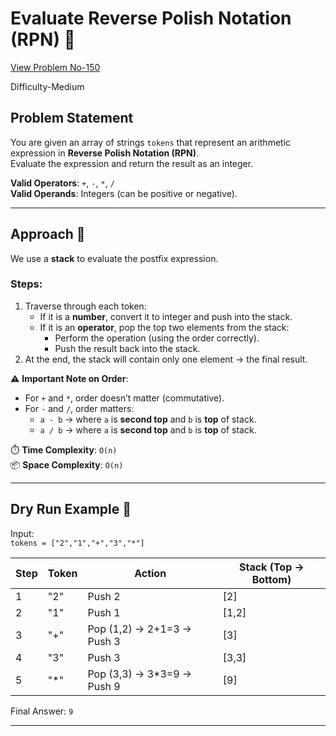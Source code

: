# Evaluate Reverse Polish Notation (RPN) 🔢
[View Problem No-150](https://leetcode.com/problems/evaluate-reverse-polish-notation/description/)

Difficulty-Medium
## Problem Statement
You are given an array of strings `tokens` that represent an arithmetic expression in **Reverse Polish Notation (RPN)**.  
Evaluate the expression and return the result as an integer.  

**Valid Operators**: `+`, `-`, `*`, `/`  
**Valid Operands**: Integers (can be positive or negative).  

---

## Approach 🚀
We use a **stack** to evaluate the postfix expression.

### Steps:
1. Traverse through each token:
   - If it is a **number**, convert it to integer and push into the stack.
   - If it is an **operator**, pop the top two elements from the stack:
     - Perform the operation (using the order correctly).
     - Push the result back into the stack.
2. At the end, the stack will contain only one element → the final result.

⚠️ **Important Note on Order**:
- For `+` and `*`, order doesn’t matter (commutative).
- For `-` and `/`, order matters:  
  - `a - b` → where `a` is **second top** and `b` is **top** of stack.  
  - `a / b` → where `a` is **second top** and `b` is **top** of stack.

⏱️ **Time Complexity**: `O(n)`  
📦 **Space Complexity**: `O(n)`  

---

## Dry Run Example 📝
Input:  
`tokens = ["2","1","+","3","*"]`

| Step | Token | Action | Stack (Top → Bottom) |
|------|-------|--------|----------------------|
| 1    | "2"   | Push 2 | [2] |
| 2    | "1"   | Push 1 | [1,2] |
| 3    | "+"   | Pop (1,2) → 2+1=3 → Push 3 | [3] |
| 4    | "3"   | Push 3 | [3,3] |
| 5    | "*"   | Pop (3,3) → 3*3=9 → Push 9 | [9] |

Final Answer: `9`

---

